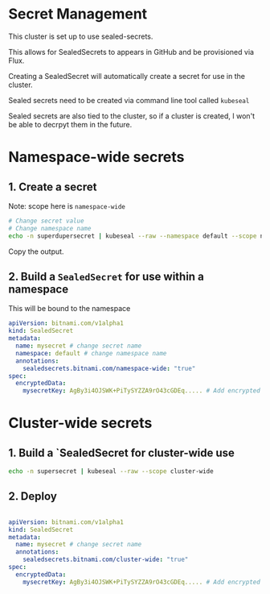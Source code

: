 # Secret Management

This cluster is set up to use sealed-secrets. 

This allows for SealedSecrets to appears in GitHub and be provisioned via Flux. 

Creating a SealedSecret will automatically create a secret for use in the cluster.

Sealed secrets need to be created via command line tool called `kubeseal`

Sealed secrets are also tied to the cluster, so if a cluster is created, I won't be able to decrpyt them in the future.


# Namespace-wide secrets

## 1. Create a secret 

Note: scope here is `namespace-wide`

```sh
# Change secret value
# Change namespace name
echo -n superdupersecret | kubeseal --raw --namespace default --scope namespace-wide
```

Copy the output.

## 2. Build a `SealedSecret` for use within a namespace

This will be bound to the namespace

```yaml
apiVersion: bitnami.com/v1alpha1
kind: SealedSecret
metadata:
  name: mysecret # change secret name
  namespace: default # change namespace name
  annotations:
    sealedsecrets.bitnami.com/namespace-wide: "true"
spec:
  encryptedData:
    mysecretKey: AgBy3i4OJSWK+PiTySYZZA9rO43cGDEq..... # Add encrypted value here
```

# Cluster-wide secrets

## 1. Build a `SealedSecret for cluster-wide use

```sh
echo -n supersecret | kubeseal --raw --scope cluster-wide
```

## 2. Deploy 

```yaml

apiVersion: bitnami.com/v1alpha1
kind: SealedSecret
metadata:
  name: mysecret # change secret name
  annotations:
    sealedsecrets.bitnami.com/cluster-wide: "true"
spec:
  encryptedData:
    mysecretKey: AgBy3i4OJSWK+PiTySYZZA9rO43cGDEq..... # Add encrypted value here
```